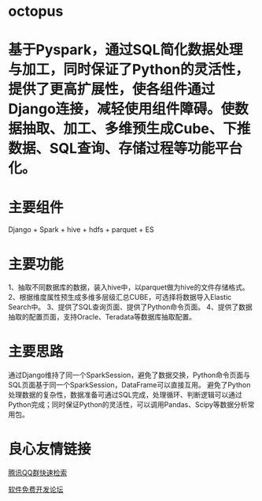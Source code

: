 # octopus
# 基于Pyspark，通过SQL简化数据处理与加工，同时保证了Python的灵活性，提供了更高扩展性，使各组件通过Django连接，减轻使用组件障碍。使数据抽取、加工、多维预生成Cube、下推数据、SQL查询、存储过程等功能平台化。
# 主要组件
Django + Spark + hive + hdfs + parquet + ES
# 主要功能
1、抽取不同数据库的数据，装入hive中，以parquet做为hive的文件存储格式。
2、根据维度属性预生成多维多层级汇总CUBE，可选择将数据导入Elastic Search中。
3、提供了SQL查询页面、提供了Python命令页面。
4、提供了数据抽取的配置页面，支持Oracle、Teradata等数据库抽取配置。
# 主要思路
通过Django维持了同一个SparkSession，避免了数据交换，Python命令页面与SQL页面基于同一个SparkSession，DataFrame可以直接互用。
避免了Python处理数据的复杂性，数据准备可通过SQL完成，处理循环、判断逻辑可以通过Python完成；同时保证Python的灵活性，可以调用Pandas、Scipy等数据分析常用包。

 # 良心友情链接

[腾讯QQ群快速检索](http://u.720life.cn/s/8cf73f7c)

[软件免费开发论坛](http://u.720life.cn/s/bbb01dc0)